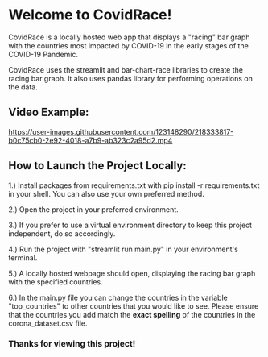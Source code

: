# Welcome to CovidRace!

CovidRace is a locally hosted web app that displays a "racing" bar graph with the countries most impacted by COVID-19
in the early stages of the COVID-19 Pandemic. 

CovidRace uses the streamlit and bar-chart-race libraries to create the racing bar graph. It also uses pandas library
for performing operations on the data.

## Video Example:

https://user-images.githubusercontent.com/123148290/218333817-b0c75cb0-2e92-4018-a7b9-ab323c2a95d2.mp4

## How to Launch the Project Locally:

1.) Install packages from requirements.txt with pip install -r requirements.txt in your shell. You can also 
use your own preferred method.

2.) Open the project in your preferred environment.

3.) If you prefer to use a virtual environment directory to keep this project independent, do so accordingly.

4.) Run the project with "streamlit run main.py" in your environment's terminal. 

5.) A locally hosted webpage should open, displaying the racing bar graph with the specified countries.

6.) In the main.py file you can change the countries in the variable "top_countries" 
to other countries that you would like to see. Please ensure that the countries you add match the **exact spelling** of the
countries in the corona_dataset.csv file.

### Thanks for viewing this project!

